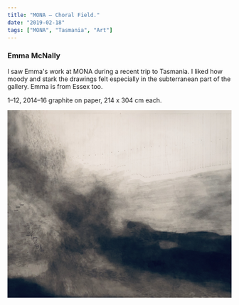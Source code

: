 ```yaml
---
title: "MONA – Choral Field."
date: "2019-02-18"
tags: ["MONA", "Tasmania", "Art"]
---
```


### Emma McNally

I saw Emma's work at MONA during a recent trip to Tasmania. I liked how moody and stark the drawings felt especially in the subterranean part of the gallery. Emma is from Essex too.

1–12, 2014–16 graphite on paper, 214 x 304 cm each.

![Choral Field](images/emmaMcNally_ChoralField.jpg)
